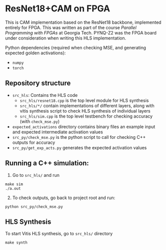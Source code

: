 # ResNet18+CAM on FPGA

This is CAM implementation based on the ResNet18 backbone, implemented entirely for FPGA.
This was written as part of the course _Parallel Programming with FPGAs_ at Georgia Tech.
PYNQ-Z2 was the FPGA board under consideration when writing this HLS implementation.

Python dependencies (required when checking MSE, and generating expected golden activations):
- `numpy`
- `torch`

## Repository structure
- `src_hls`: Contains the HLS code
    - `src_hls/resnet18.cpp` is the top level module for HLS synthesis
    - `src_hls/*/` contain implementations of different layers, along with vitis synthesis script to check HLS synthesis of individual layers
    - `src_hls/sim.cpp` is the top level testbench for checking accuracy (with `check_mse.py`)
- `expected_activations` directory contains binary files an example input and expected intermediate activation values
- `src_py/check_mse.py` is the python script to call for checking C++ outputs for accuracy
- `src_py/get_exp_acts.py` generates the expected activation values

## Running a C++ simulation:
1. Go to `src_hls/` and run
```
make sim
./a.out
```

2. To check outputs, go back to project root and run:
```
python src_py/check_mse.py
```

## HLS Synthesis
To start Vitis HLS synthesis, go to `src_hls/` directory
```
make synth
```

